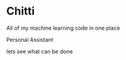 # Chitti

All of my machine learning code in one place 

Personal Assistant 



lets see what can be done 
